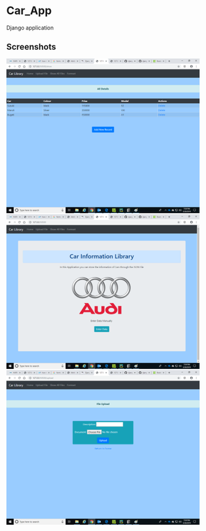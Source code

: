 # Car_App
Django application 

## Screenshots

![](https://raw.githubusercontent.com/Vishal-Ubale2121/Car_App/assets/json1.png)
![](https://raw.githubusercontent.com/Vishal-Ubale2121/Car_App/assets/json3.png)
![](https://raw.githubusercontent.com/Vishal-Ubale2121/Car_App/assets/json4.png)
